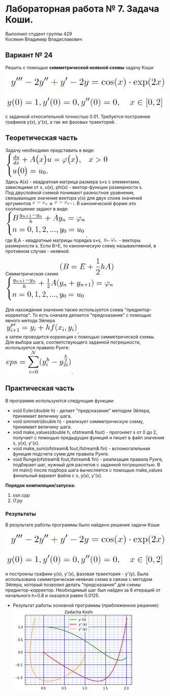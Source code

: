 # Лабораторная работа № 7. Задача Коши.
Выполнил студент группы 429  
Косякин Владимир Владиславович
## Вариант № 24
Решить с помощью **симметрической неявной схемы** задачу Коши  
![](/images/1.jpg)  
![](/images/2.jpg)  
с заданной относительной точностью 0.01.
Требуется построение графиков y(x), y'(x), а так же фазовых траекторий.
## Теоретическая часть
Задачу необходимо представить в виде:
![](/images/3.jpg)  
Здесь А(х) - квадратная матрица размера s×s с  элементами, зависящими от x, u(x), phi(x) - вектор-функции размерности s.  
Под двуслойной схемой понимают разностное уравнение, связывающее значение вектора y(x) для двух слоев значений аргументов ![](/images/4.jpg) и ![](/images/5.jpg). В канонической форме это соотношение задают в виде:  
![](/images/6.jpg),  
где B,A - квадратные матрицы порядка s×s, ![](/images/7.jpg) - векторы размерности s. Если B=E, то каноническую схему называют*явной*, в противном случае - *неявной*.  

*Симметрическая схема* ![](/images/8.jpg)  
![](/images/9.jpg)

Для нахождения значения также используется схема "предиктор-корректор". То есть сначала делается "предсказание" с помощью явного метода Эйлера  
![](/images/10.jpg),  
а затем проводится коррекция с помощью симметрической схемы.  
Для выбора шага, соответствующего заданной погрешности, используется правило Рунге:  
![](/images/11.jpg).
## Практическая часть  
В программе используются следующие функции:
- void Euler(double h) - делает "предсказание" методом Эйлера, принимает величину шага.
- void simmetr(double h) - реализует симметрическую схему, принимает величину шага.
- void make_values(double h, ofstream& fout) - прогоняет х от 0 до 2, получает с помощью предыдущих функций и пишет в файл значения x, y(x), y'(x).  
- void make_sum(ofstream& fout,ifstream& fin) - вспомогательная функция подсчета сумм для правила Рунге.
- void Runge(ofstream& fout,ifstream& fin) - реализация правила Рунге, подбирает шаг, нужный для расчетов с заданной погрешностью.
В int main() после подбора шага вычисляется c помощью make_values финальный вариант файла с x, y(x), y'(x). 

**Порядок компиляции/запуска:**
1. osn.cpp
2. l7.py
### Результаты

В результате работы программы было найдено решение задачи Коши  
![](/images/1.jpg)  
![](/images/2.jpg)  
и построены графики y(x), y'(x), фазовая траектория - y'(y). Была использована симметрическая неявная схема в связке с методом Эйлера, который позволил делать "предсказания" для схемы предиктор-корректор. Необходимый шаг был найден за 6 итераций от начального h=0.8 и оказался равен 0.0125.
- Результат работы основной программы (приближенное решение): 
![](/Решение.png)  

